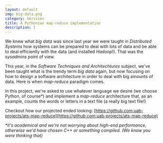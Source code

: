 ```yaml
---
layout: default
img: big-data.png
category: Services
title: A Pythonian map-reduce implementation
description: |
---
```

  We knew what _big data_ was since last year we were taught in _Distributed Systems_ how systems can be prepared to deal with lots of data and be able to deal efficiently with the data (and installed _Hadoop_!). That was the _sysadmins_ point of view.

  This year, in the _Software Techniques and Architechtures_ subject, we've been taught what is the trendy term _big data_ again, but now focusing on how to design a software architecture in order to deal with big amounts of data. Here is when _map-reduce_ paradigm comes.

  In this project, we're asked to use whatever language we desire (we choose Python, of course\*) and implement a _map-reduce_ architecture that, as an example, counts the words or letters in a text file (a really big text file!)

  Checkout how our projected ended looking:
  [https://github.com:uab-projects/ats-map-reduce](https://github.com:uab-projects/ats-map-reduce)

  _\*it's academical and we're not worrying about high-end performance, otherwise we'd have chosen C++ or something compiled. (We know you were thinking that)_
